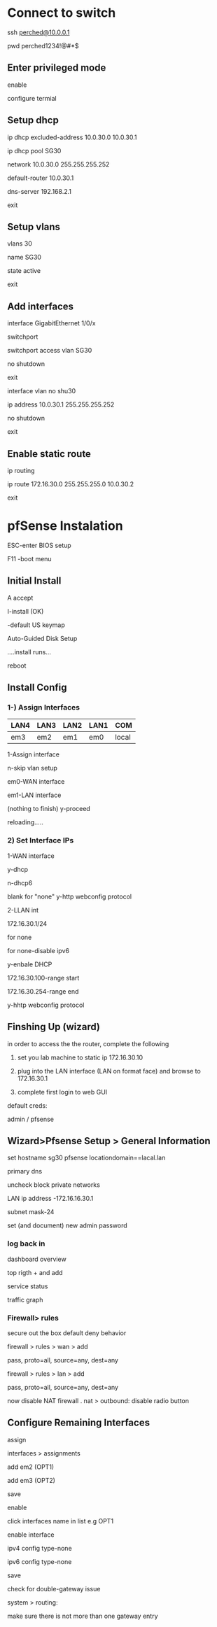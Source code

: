 # Connect to switch #
ssh perched@10.0.0.1

pwd perched1234!@#*$
## Enter privileged mode ##
enable

configure termial

## Setup dhcp ##
ip dhcp excluded-address 10.0.30.0 10.0.30.1

ip dhcp pool SG30

network 10.0.30.0 255.255.255.252

default-router 10.0.30.1

dns-server 192.168.2.1

exit

## Setup vlans

vlans 30

name SG30

state active

exit

## Add interfaces

interface GigabitEthernet 1/0/x

switchport

switchport access vlan SG30

no shutdown

exit

interface vlan no shu30

ip address 10.0.30.1 255.255.255.252

no shutdown

exit

## Enable static route

ip routing


ip route 172.16.30.0 255.255.255.0 10.0.30.2

exit
  


# pfSense Instalation
ESC-enter BIOS setup

F11 -boot menu

## Initial Install
A accept

I-install (OK)

-default US keymap

Auto-Guided Disk Setup

....install runs...

reboot

## Install Config

### 1-) Assign Interfaces

|  LAN4  |  LAN3  | LAN2  |  LAN1  |  COM  |
|--------|--------|-------|--------|-------|
|  em3   |  em2   |  em1  |  em0   | local |


1-Assign interface

n-skip vlan setup

em0-WAN interface

em1-LAN interface

(nothing to finish) y-proceed


reloading.....

### 2) Set Interface IPs

1-WAN interface

y-dhcp

n-dhcp6

blank for "none"  y-http webconfig protocol

2-LLAN int

172.16.30.1/24 

<ENTER> for none

<ENTER> for none-disable ipv6

y-enbale DHCP

172.16.30.100-range start

172.16.30.254-range end

y-hhtp webconfig protocol


## Finshing Up (wizard)

in order to access the the router, complete the following

1. set you lab machine to static ip 172.16.30.10 

2. plug into the LAN interface (LAN on format face) and browse to 172.16.30.1

3. complete first login to web GUI

default creds:

admin / pfsense


## Wizard>Pfsense Setup > General Information


set hostname sg30 pfsense locationdomain==lacal.lan

primary dns

uncheck block private networks

LAN ip address -172.16.16.30.1

subnet mask-24

set (and document) new admin password


### log back in

dashboard overview

top rigth + and add

service status

traffic graph


### Firewall> rules


secure out the box default  deny behavior

firewall > rules > wan > add

pass, proto=all, source=any, dest=any

firewall > rules > lan > add

pass, proto=all, source=any, dest=any

now disable NAT firewall . nat > outbound: disable radio button

## Configure Remaining Interfaces

assign

interfaces > assignments

add em2 (OPT1)

add em3 (OPT2)

save


enable 

click interfaces name in list e.g OPT1

enable interface

ipv4 config type-none

ipv6 config type-none

save

check for double-gateway issue

system > routing:

make sure there is not more than one gateway entry

















